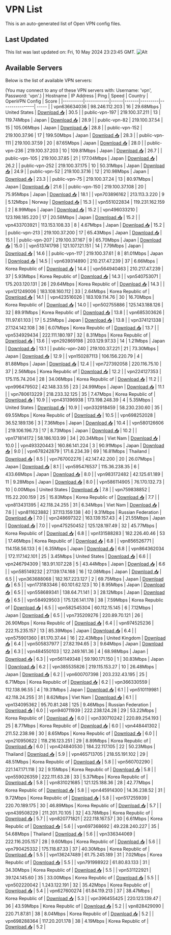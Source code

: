 # VPN List

This is an auto-generated list of Open VPN config files.

## Last Updated

This list was last updated on: Fri, 10 May 2024 23:23:45 GMT.
![Alt](https://repobeats.axiom.co/api/embed/186b98318ef1479477931607c1ad7d823f12451f.svg "Repobeats analytics image")

## Available Servers

Below is the list of available VPN servers:

(You may connect to any of these VPN servers with: Username: 'vpn', Password: 'vpn'.)
| Hostname | IP Address | Ping | Speed | Country | OpenVPN Config | Score |
|----------|------------|------|-------|---------|----------------| ----- |
| vpn636634036 | 98.246.112.203 | 16 | 29.68Mbps | United States | [Download 📥](./configs/server_0_US.ovpn) | 30.5 |
| public-vpn-197 | 219.100.37.211 | 13 | 119.74Mbps | Japan | [Download 📥](./configs/server_1_JP.ovpn) | 28.9 |
| public-vpn-82 | 219.100.37.54 | 15 | 105.06Mbps | Japan | [Download 📥](./configs/server_2_JP.ovpn) | 28.8 |
| public-vpn-152 | 219.100.37.96 | 17 | 199.50Mbps | Japan | [Download 📥](./configs/server_3_JP.ovpn) | 28.3 |
| public-vpn-111 | 219.100.37.59 | 20 | 87.65Mbps | Japan | [Download 📥](./configs/server_4_JP.ovpn) | 28.0 |
| public-vpn-236 | 219.100.37.203 | 10 | 109.81Mbps | Japan | [Download 📥](./configs/server_5_JP.ovpn) | 26.7 |
| public-vpn-105 | 219.100.37.85 | 21 | 177.04Mbps | Japan | [Download 📥](./configs/server_6_JP.ovpn) | 26.2 |
| public-vpn-252 | 219.100.37.175 | 10 | 50.31Mbps | Japan | [Download 📥](./configs/server_7_JP.ovpn) | 24.9 |
| public-vpn-52 | 219.100.37.16 | 12 | 210.98Mbps | Japan | [Download 📥](./configs/server_8_JP.ovpn) | 23.3 |
| public-vpn-75 | 219.100.37.24 | 13 | 80.97Mbps | Japan | [Download 📥](./configs/server_9_JP.ovpn) | 21.6 |
| public-vpn-150 | 219.100.37.108 | 20 | 75.95Mbps | Japan | [Download 📥](./configs/server_10_JP.ovpn) | 18.1 |
| vpn703896162 | 213.113.3.220 | 9 | 5.12Mbps | Norway | [Download 📥](./configs/server_11_NO.ovpn) | 15.3 |
| vpn551022834 | 119.231.162.159 | 2 | 8.99Mbps | Japan | [Download 📥](./configs/server_12_JP.ovpn) | 15.2 |
| vpn496033210 | 123.198.185.220 | 17 | 20.58Mbps | Japan | [Download 📥](./configs/server_13_JP.ovpn) | 15.2 |
| vpn433703921 | 113.153.108.33 | 8 | 4.67Mbps | Japan | [Download 📥](./configs/server_14_JP.ovpn) | 15.2 |
| public-vpn-213 | 219.100.37.200 | 17 | 65.43Mbps | Japan | [Download 📥](./configs/server_15_JP.ovpn) | 15.1 |
| public-vpn-207 | 219.100.37.167 | 9 | 65.70Mbps | Japan | [Download 📥](./configs/server_16_JP.ovpn) | 15.0 |
| vpn513741798 | 121.107.121.151 | 14 | 7.79Mbps | Japan | [Download 📥](./configs/server_17_JP.ovpn) | 14.6 |
| public-vpn-117 | 219.100.37.61 | 8 | 81.01Mbps | Japan | [Download 📥](./configs/server_18_JP.ovpn) | 14.5 |
| vpn639314890 | 210.217.47.239 | 37 | 6.66Mbps | Korea Republic of | [Download 📥](./configs/server_19_KR.ovpn) | 14.4 |
| vpn564940463 | 210.217.47.239 | 37 | 5.93Mbps | Korea Republic of | [Download 📥](./configs/server_20_KR.ovpn) | 14.3 |
| vpn540753071 | 175.203.120.131 | 26 | 29.64Mbps | Korea Republic of | [Download 📥](./configs/server_21_KR.ovpn) | 14.3 |
| vpn121249006 | 183.108.160.112 | 33 | 2.64Mbps | Korea Republic of | [Download 📥](./configs/server_22_KR.ovpn) | 14.1 |
| vpn423516026 | 183.109.114.76 | 30 | 16.70Mbps | Korea Republic of | [Download 📥](./configs/server_23_KR.ovpn) | 14.0 |
| vpn502755886 | 125.143.188.126 | 32 | 89.91Mbps | Korea Republic of | [Download 📥](./configs/server_24_KR.ovpn) | 13.8 |
| vpn685303626 | 111.97.61.103 | 17 | 5.25Mbps | Japan | [Download 📥](./configs/server_25_JP.ovpn) | 13.8 |
| vpn374121338 | 27.124.142.108 | 36 | 6.07Mbps | Korea Republic of | [Download 📥](./configs/server_26_KR.ovpn) | 13.7 |
| vpn534929434 | 222.111.180.197 | 32 | 8.31Mbps | Korea Republic of | [Download 📥](./configs/server_27_KR.ovpn) | 13.6 |
| vpn292869198 | 203.129.97.33 | 14 | 1.21Mbps | Japan | [Download 📥](./configs/server_28_JP.ovpn) | 13.1 |
| public-vpn-240 | 219.100.37.221 | 21 | 73.30Mbps | Japan | [Download 📥](./configs/server_29_JP.ovpn) | 12.9 |
| vpn150287113 | 106.156.220.79 | 4 | 81.88Mbps | Japan | [Download 📥](./configs/server_30_JP.ovpn) | 12.4 |
| vpn727392058 | 220.116.75.10 | 37 | 2.56Mbps | Korea Republic of | [Download 📥](./configs/server_31_KR.ovpn) | 12.2 |
| vpn224127353 | 175.115.74.204 | 28 | 34.06Mbps | Korea Republic of | [Download 📥](./configs/server_32_KR.ovpn) | 11.2 |
| vpn996479502 | 42.148.33.55 | 23 | 24.99Mbps | Japan | [Download 📥](./configs/server_33_JP.ovpn) | 11.1 |
| vpn780613229 | 218.233.32.125 | 35 | 7.47Mbps | Korea Republic of | [Download 📥](./configs/server_34_KR.ovpn) | 10.9 |
| vpn431396938 | 173.198.248.39 | 4 | 5.35Mbps | United States | [Download 📥](./configs/server_35_US.ovpn) | 10.9 |
| vpn332918459 | 58.230.230.60 | 35 | 69.55Mbps | Korea Republic of | [Download 📥](./configs/server_36_KR.ovpn) | 10.5 |
| vpn698252028 | 36.52.189.136 | 3 | 7.36Mbps | Japan | [Download 📥](./configs/server_37_JP.ovpn) | 10.4 |
| vpn580126606 | 219.106.196.73 | 17 | 8.73Mbps | Japan | [Download 📥](./configs/server_38_JP.ovpn) | 10.2 |
| vpn171814172 | 58.186.103.99 | 34 | 20.34Mbps | Viet Nam | [Download 📥](./configs/server_39_VN.ovpn) | 10.0 |
| vpn493320443 | 160.86.141.224 | 3 | 90.91Mbps | Japan | [Download 📥](./configs/server_40_JP.ovpn) | 9.0 |
| vpn678242879 | 171.6.234.39 | 69 | 16.81Mbps | Thailand | [Download 📥](./configs/server_41_TH.ovpn) | 8.5 |
| vpn767002276 | 42.147.42.200 | 20 | 26.07Mbps | Japan | [Download 📥](./configs/server_42_JP.ovpn) | 8.1 |
| vpn595476537 | 115.36.238.35 | 6 | 433.66Mbps | Japan | [Download 📥](./configs/server_43_JP.ovpn) | 8.0 |
| vpn983172482 | 42.125.61.189 | 11 | 9.28Mbps | Japan | [Download 📥](./configs/server_44_JP.ovpn) | 8.0 |
| vpn586114905 | 76.170.132.73 | 10 | 0.00Mbps | United States | [Download 📥](./configs/server_45_US.ovpn) | 7.8 |
| vpn759838852 | 115.22.200.159 | 25 | 15.83Mbps | Korea Republic of | [Download 📥](./configs/server_46_KR.ovpn) | 7.7 |
| vpn813431395 | 42.118.24.255 | 31 | 6.34Mbps | Viet Nam | [Download 📥](./configs/server_47_VN.ovpn) | 7.6 |
| vpn811623882 | 37.113.159.138 | 40 | 9.31Mbps | Russian Federation | [Download 📥](./configs/server_48_RU.ovpn) | 7.0 |
| vpn248697322 | 163.139.157.43 | 4 | 21.55Mbps | Japan | [Download 📥](./configs/server_49_JP.ovpn) | 7.0 |
| vpn475250452 | 125.128.197.49 | 32 | 45.77Mbps | Korea Republic of | [Download 📥](./configs/server_50_KR.ovpn) | 6.8 |
| vpn131588283 | 182.226.40.46 | 53 | 17.46Mbps | Korea Republic of | [Download 📥](./configs/server_51_KR.ovpn) | 6.8 |
| vpn856526771 | 114.158.56.133 | 6 | 6.35Mbps | Japan | [Download 📥](./configs/server_52_JP.ovpn) | 6.8 |
| vpn864362034 | 172.117.142.101 | 25 | 3.45Mbps | United States | [Download 📥](./configs/server_53_US.ovpn) | 6.6 |
| vpn246794309 | 183.91.107.228 | 5 | 43.44Mbps | Japan | [Download 📥](./configs/server_54_JP.ovpn) | 6.6 |
| vpn585149232 | 27.139.174.168 | 16 | 12.08Mbps | Japan | [Download 📥](./configs/server_55_JP.ovpn) | 6.5 |
| vpn363688068 | 182.167.223.127 | 2 | 69.75Mbps | Japan | [Download 📥](./configs/server_56_JP.ovpn) | 6.5 |
| vpn173183346 | 60.101.62.123 | 10 | 8.95Mbps | Japan | [Download 📥](./configs/server_57_JP.ovpn) | 6.5 |
| vpn558689341 | 138.64.71.141 | 3 | 28.12Mbps | Japan | [Download 📥](./configs/server_58_JP.ovpn) | 6.5 |
| vpn584929503 | 175.126.141.178 | 38 | 7.59Mbps | Korea Republic of | [Download 📥](./configs/server_59_KR.ovpn) | 6.5 |
| vpn582545304 | 60.112.15.145 | 6 | 7.12Mbps | Japan | [Download 📥](./configs/server_60_JP.ovpn) | 6.5 |
| vpn735209276 | 220.89.70.121 | 26 | 26.90Mbps | Korea Republic of | [Download 📥](./configs/server_61_KR.ovpn) | 6.4 |
| vpn974525236 | 222.15.235.157 | 13 | 85.39Mbps | Japan | [Download 📥](./configs/server_62_JP.ovpn) | 6.4 |
| vpn575901360 | 81.170.37.44 | 16 | 22.43Mbps | United Kingdom | [Download 📥](./configs/server_63_GB.ovpn) | 6.4 |
| vpn505837977 | 27.82.194.65 | 3 | 9.64Mbps | Japan | [Download 📥](./configs/server_64_JP.ovpn) | 6.3 |
| vpn484550103 | 122.249.161.36 | 4 | 68.98Mbps | Japan | [Download 📥](./configs/server_65_JP.ovpn) | 6.3 |
| vpn561149348 | 59.190.171.150 | 1 | 30.83Mbps | Japan | [Download 📥](./configs/server_66_JP.ovpn) | 6.2 |
| vpn385535826 | 219.115.153.27 | 10 | 26.48Mbps | Japan | [Download 📥](./configs/server_67_JP.ovpn) | 6.2 |
| vpn600707398 | 203.232.43.195 | 25 | 6.71Mbps | Korea Republic of | [Download 📥](./configs/server_68_KR.ovpn) | 6.2 |
| vpn366330559 | 112.138.96.55 | 4 | 19.31Mbps | Japan | [Download 📥](./configs/server_69_JP.ovpn) | 6.1 |
| vpn510119981 | 42.118.24.255 | 31 | 8.62Mbps | Viet Nam | [Download 📥](./configs/server_70_VN.ovpn) | 6.1 |
| vpn134095362 | 95.70.81.248 | 125 | 9.46Mbps | Russian Federation | [Download 📥](./configs/server_71_RU.ovpn) | 6.0 |
| vpn940711939 | 222.238.124.28 | 29 | 53.22Mbps | Korea Republic of | [Download 📥](./configs/server_72_KR.ovpn) | 6.0 |
| vpn330710242 | 220.89.254.193 | 25 | 8.77Mbps | Korea Republic of | [Download 📥](./configs/server_73_KR.ovpn) | 6.0 |
| vpn448441302 | 211.52.238.98 | 30 | 8.65Mbps | Korea Republic of | [Download 📥](./configs/server_74_KR.ovpn) | 6.0 |
| vpn210950622 | 118.216.123.251 | 29 | 8.89Mbps | Korea Republic of | [Download 📥](./configs/server_75_KR.ovpn) | 6.0 |
| vpn424840530 | 184.22.117.105 | 22 | 50.23Mbps | Thailand | [Download 📥](./configs/server_76_TH.ovpn) | 5.9 |
| vpn465713705 | 218.55.191.102 | 29 | 48.51Mbps | Korea Republic of | [Download 📥](./configs/server_77_KR.ovpn) | 5.8 |
| vpn560702290 | 221.147.171.118 | 32 | 9.15Mbps | Korea Republic of | [Download 📥](./configs/server_78_KR.ovpn) | 5.8 |
| vpn559026359 | 222.111.63.28 | 33 | 5.37Mbps | Korea Republic of | [Download 📥](./configs/server_79_KR.ovpn) | 5.8 |
| vpn831021685 | 121.125.188.36 | 28 | 42.77Mbps | Korea Republic of | [Download 📥](./configs/server_80_KR.ovpn) | 5.8 |
| vpn445914300 | 14.36.238.52 | 31 | 9.72Mbps | Korea Republic of | [Download 📥](./configs/server_81_KR.ovpn) | 5.8 |
| vpn517255939 | 220.70.189.175 | 30 | 46.89Mbps | Korea Republic of | [Download 📥](./configs/server_82_KR.ovpn) | 5.7 |
| vpn439508229 | 211.201.70.105 | 32 | 43.78Mbps | Korea Republic of | [Download 📥](./configs/server_83_KR.ovpn) | 5.7 |
| vpn820771821 | 222.118.167.57 | 30 | 6.61Mbps | Korea Republic of | [Download 📥](./configs/server_84_KR.ovpn) | 5.6 |
| vpn697368692 | 49.228.240.227 | 35 | 54.68Mbps | Thailand | [Download 📥](./configs/server_85_TH.ovpn) | 5.6 |
| vpn336344069 | 222.116.205.157 | 28 | 9.60Mbps | Korea Republic of | [Download 📥](./configs/server_86_KR.ovpn) | 5.6 |
| vpn790425332 | 175.118.87.33 | 37 | 40.30Mbps | Korea Republic of | [Download 📥](./configs/server_87_KR.ovpn) | 5.5 |
| vpn136247489 | 61.75.245.189 | 31 | 7.02Mbps | Korea Republic of | [Download 📥](./configs/server_88_KR.ovpn) | 5.5 |
| vpn791998922 | 61.80.83.133 | 31 | 34.30Mbps | Korea Republic of | [Download 📥](./configs/server_89_KR.ovpn) | 5.5 |
| vpn531122921 | 39.124.145.60 | 35 | 33.00Mbps | Korea Republic of | [Download 📥](./configs/server_90_KR.ovpn) | 5.5 |
| vpn502220042 | 1.243.122.191 | 32 | 35.42Mbps | Korea Republic of | [Download 📥](./configs/server_91_KR.ovpn) | 5.4 |
| vpn627600274 | 61.84.119.213 | 37 | 38.47Mbps | Korea Republic of | [Download 📥](./configs/server_92_KR.ovpn) | 5.3 |
| vpn396455425 | 220.123.139.47 | 36 | 43.59Mbps | Korea Republic of | [Download 📥](./configs/server_93_KR.ovpn) | 5.2 |
| vpn828429090 | 220.71.87.81 | 38 | 8.04Mbps | Korea Republic of | [Download 📥](./configs/server_94_KR.ovpn) | 5.2 |
| vpn698288364 | 117.20.201.178 | 38 | 4.19Mbps | Korea Republic of | [Download 📥](./configs/server_95_KR.ovpn) | 5.2 |
